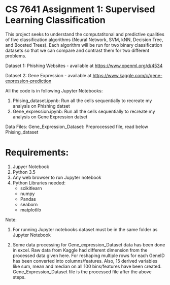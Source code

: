 # CS 7641 Assignment 1: Supervised Learning Classification

This project seeks to understand the computatitonal and predictive qualities of five classification algorithms (Neural Network, SVM, kNN, Decision Tree, and Boosted Trees). Each algorithm will be run for two binary classification datasets so that we can compare and contrast them for two different problems.

Dataset 1: Phishing Websites - available at https://www.openml.org/d/4534

Dataset 2: Gene Expression - available at https://www.kaggle.com/c/gene-expression-prediction

All the code is in following Jupyter Notebooks:
1. Phising_dataset.ipynb: Run all the cells sequentially to recreate my analysis on Phishing datset
2. Gene_expression.ipynb: Run all the cells sequentially to recreate my analysis on Gene Expression datset

Data Files:
Gene_Expression_Dataset: Preprocessed file, read below
Phising_dataset

# Requirements:
1. Jupyer Notebook
2. Python 3.5
3. Any web browser to run Jupyter notebook
4. Python Libraries needed:
	* scikitlearn
	* numpy
	* Pandas
	* seaborn
	* matplotlib

Note:

1. For running Jupyter notebooks dataset must be in the same folder as Jupyter Notebook

2. Some data processing for Gene_expression_Dataset data has been done in excel. Raw data from Kaggle had different dimension from the processed data given here.
For reshaping multiple rows for each GeneID has been converted into columns/features. 
Also, 15 derived variables like sum, mean and median on all 100 bins/features have been created.
Gene_Expression_Dataset file is the processed file after the above steps.

